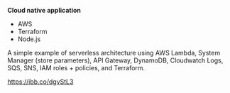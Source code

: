 **Cloud native application**

* AWS
* Terraform
* Node.js

A simple example of serverless architecture using AWS Lambda, System Manager (store parameters), API Gateway, DynamoDB, Cloudwatch Logs, SQS, SNS, IAM roles + policies, and Terraform.

https://ibb.co/dgvStL3